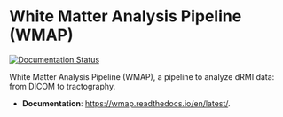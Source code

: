 # White Matter Analysis Pipeline (WMAP)

[![Documentation Status](https://readthedocs.org/projects/wmap/badge/?version=latest)](https://wmap.readthedocs.io/en/latest/?badge=latest)

White Matter Analysis Pipeline (WMAP), a pipeline to analyze dRMI data: from
DICOM to tractography.

- **Documentation**: https://wmap.readthedocs.io/en/latest/.
